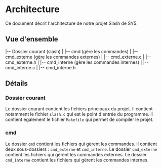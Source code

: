 # Architecture

Ce document décrit l'architecture de notre projet Slash de SY5.

## Vue d'ensemble

|-- Dossier courant               (slash)
|   |-- cmd                       (gère les commandes)
|       |-- cmd_externe           (gère les commandes externes)
|           |-- cmd_externe.c
|           |-- cmd_externe.h
|       |-- cmd_interne           (gère les commandes internes)
|           |-- cmd_interne.c
|           |-- cmd_interne.h

## Détails



### Dossier courant

Le dossier courant contient les fichiers principaux du projet. Il contient notamment le fichier `slash.c` qui est le point d'entrée du programme. Il contient également le fichier `Makefile` qui permet de compiler le projet.

### cmd

Le dossier `cmd` contient les fichiers qui gèrent les commandes. Il contient deux sous-dossiers : `cmd_externe` et `cmd_interne`. Le dossier `cmd_externe` contient les fichiers qui gèrent les commandes externes. Le dossier `cmd_interne` contient les fichiers qui gèrent les commandes internes.



